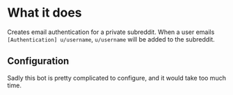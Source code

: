 # What it does
Creates email authentication for a private subreddit. When a user emails `[Authentication] u/username`, `u/username` will be added to the subreddit.

## Configuration 
Sadly this bot is pretty complicated to configure, and it would take too much time.
